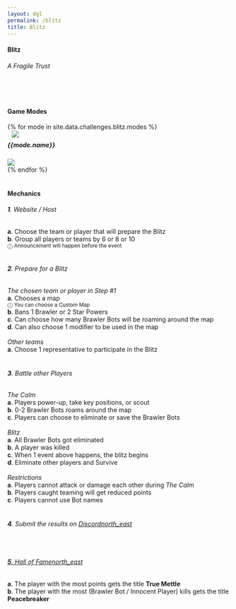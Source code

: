 ```yaml
---
layout: dgl
permalink: /blitz
title: Blitz 
---
```


<div class="row">
    <div class="col s12 center-align bg-defense-grid">
        <h4 class="logo-text">Blitz</h4>
        <h6 class="logo-sub-text">A Fragile Trust</h6>
        <br>
    </div>
</div>
<div class="container"> 
    <div class="row">
        <div class="col s12 m12 l12">
            <br>
            <h4>Game Modes</h4>
        </div>
        {% for mode in site.data.challenges.blitz.modes %}
        <div class="col s12 m8 offset-m2 l6">
            <div class="card" style="background-color:#{{mode.color}};">
              <div class="card-content header-slim row valign-wrapper">
                <div class="col s2" style="margin-left: 10px;">
                  <img class="responsive-img logo-img" src="/assets/img/modes/{{mode.resource}}.png"> <!-- notice the "circle" class -->
                </div>
                <div class="col s10">
                  <h5 class="brawl-text white-text" style="margin-top: 0.456rem">
                    {{mode.name}}
                  </h5>
                </div>
              </div>
              <div class="card-image">
                <img src="/assets/img/modes/{{mode.background}}.png">
              </div>
            </div>
        </div>
        {% endfor %}
        <div class="col s12 m12 l12">
            <br>
            <h4>Mechanics</h4>
            <h6><b>1</b>. Website / Host</h6>
            <h7><b>a</b>. Choose the team or player that will prepare the Blitz</h7><br>
            <h7><b>b</b>. Group all players or teams by 6 or 8 or 10</h7><br>
            <h7> <small>ⓘ Announcement will happen before the event</small></h7><br><br>
            <h6><b>2</b>. Prepare for a Blitz</h6>
            <h7><i>The chosen team or player in Step #1</i></h7><br>
            <h7><b>a</b>. Chooses a map</h7><br>
            <h7> <small>ⓘ You can choose a Custom Map</small></h7><br>
            <h7><b>b</b>. Bans 1 Brawler or 2 Star Powers</h7><br>
            <h7><b>c</b>. Can choose how many Brawler Bots will be roaming around the map</h7><br>
            <h7><b>d</b>. Can also choose 1 modifier to be used in the map</h7><br><br>
            <h7><i>Other teams</i></h7><br>
            <h7><b>a</b>. Choose 1 representative to participate in the Blitz</h7><br><br>
            <h6><b>3</b>. Battle other Players</h6>
            <h7><i>The Calm</i></h7><br>
            <h7><b>a</b>. Players power-up, take key positions, or scout</h7><br>
            <h7><b>b</b>. 0-2 Brawler Bots roams around the map</h7><br>
            <h7><b>c</b>. Players can choose to eliminate or save the Brawler Bots</h7><br><br>
            <h7><i>Blitz</i></h7><br>
            <h7><b>a</b>. All Brawler Bots got eliminated</h7><br>
            <h7><b>b</b>. A player was killed</h7><br>
            <h7><b>c</b>. When 1 event above happens, the blitz begins</h7><br>
            <h7><b>d</b>. Eliminate other players and Survive</h7><br><br>
            <h7><i>Restrictions</i></h7><br>
            <h7><b>a</b>. Players cannot attack or damage each other during <i>The Calm</i></h7><br>
            <h7><b>b</b>. Players caught teaming will get reduced points</h7><br>
            <h7><b>c</b>. Players cannot use Bot names</h7><br><br>
            <h6><b>4</b>. Submit the results on <a href="{{site.url}}/#chat">Discord<i class="material-icons tiny">north_east</i></a></h6><br>
            <a href="{{site.url}}/hall-of-fame"><h6><b>5</b>. Hall of Fame<i class="material-icons tiny">north_east</i></h6></a>
            <h7><b>a</b>. The player with the most points gets the title <b>True Mettle</b></h7><br>
            <h7><b>b</b>. The player with the most (Brawler Bot / Innocent Player) kills gets the title <b>Peacebreaker</b></h7><br><br>
        </div>
    </div>
    <br><br><br>
</div>